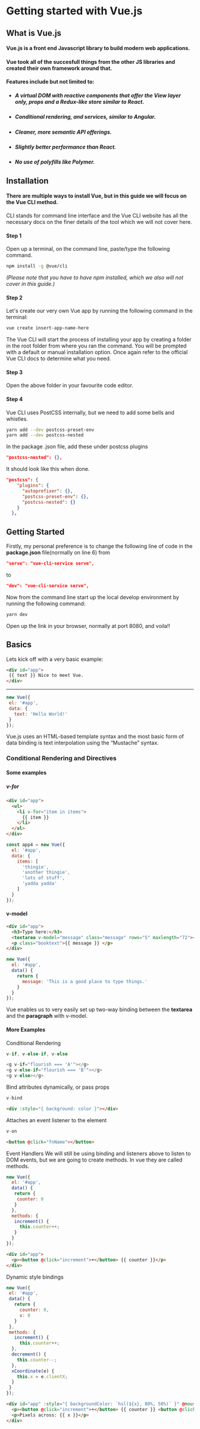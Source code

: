 # Getting started with Vue.js

## What is Vue.js

#### Vue.js is a front end Javascript library to build modern web applications. 
#### Vue took all of the succesfull things from the other JS libraries and created their own framework around that. 
#### Features include but not limited to:

* ##### A virtual DOM with reactive components that offer the View layer only, props and a Redux-like store similar to React.
* ##### Conditional rendering, and services, similar to Angular.
* ##### Cleaner, more semantic API offerings.
* ##### Slightly better performance than React.
* ##### No use of polyfills like Polymer.


## Installation

#### There are multiple ways to install Vue, but in this guide we will focus on the Vue CLI method.
CLI stands for command line interface and the Vue CLI website has all the necessary docs on the finer details of the tool which we will not cover here. 

#### Step 1
Open up a terminal,  on the command line, paste/type the following command. 

```bash
npm install -g @vue/cli
```
_(Please note that you have to have npm installed, which we also will not cover in this guide.)_

#### Step 2

Let's create our very own Vue app by running the following command in the terminal:

```bash
vue create insert-app-name-here
```
The Vue CLI will start the process of installing your app by creating a folder in the root folder from where you ran the command. You will be prompted with a default or manual installation option. Once again refer to the official Vue CLI docs to determine what you need. 

#### Step 3

Open the above folder in your favourite code editor. 

#### Step 4
Vue CLI uses PostCSS internally, but we need to add some bells and whistles.
```bash
yarn add --dev postcss-preset-env
yarn add --dev postcss-nested
```
In the package .json file, add these under postcss plugins
```json
"postcss-nested": {},

```
It should look like this when done.
```json
"postcss": {
    "plugins": {
      "autoprefixer": {},
      "postcss-preset-env": {},
      "postcss-nested": {}
    }
  },
```

## Getting Started

Firstly, my personal preference is to change the following line of code in the **package.json** file(normally on line 6)
from
```json
"serve": "vue-cli-service serve",
```
to
```json
"dev": "vue-cli-service serve",
```

Now from the command line start up the local develop environment by running the following command:
```bash
yarn dev
```
Open up the link in your browser, normally at port 8080, and voila!!

## Basics

Lets kick off with a very basic example:
```html
<div id="app">
 {{ text }} Nice to meet Vue.
</div>
```
-------------
```js
new Vue({
 el: '#app',
 data: {
   text: 'Hello World!'
 }
});
```
Vue.js uses an HTML-based template syntax and the most basic form of data binding is text interpolation using the “Mustache” syntax.

### Conditional Rendering and Directives
#### Some examples
##### v-for
```html
<div id="app">
  <ul>
    <li v-for="item in items">
      {{ item }}
    </li>
  </ul>
</div>
```
```js
const app4 = new Vue({
  el: '#app',
  data: {
    items: [
      'thingie',
      'another thingie',
      'lots of stuff',
      'yadda yadda'
    ]
  }
});
```
#### v-model
```html
<div id="app">
  <h3>Type here:</h3>
  <textarea v-model="message" class="message" rows="5" maxlength="72"></textarea><br>
  <p class="booktext">{{ message }} </p>
</div>
```
```js
new Vue({
  el: '#app',
  data() {
    return {
      message: 'This is a good place to type things.'  
    }
  }
});
```
Vue enables us to very easily set up two-way binding between the **textarea** and the **paragraph** with v-model.

#### More Examples

Conditional Rendering
```js
v-if, v-else-if, v-else
```
```js
<g v-if="flourish === 'A'"></g>
<g v-else-if="flourish === 'B'"></g>
<g v-else></g>
```

Bind attributes dynamically, or pass props
```js
v-bind
```
```html
<div :style="{ background: color }"></div>
```
Attaches an event listener to the element
```js
v-on
```
```html
<button @click="fnName"></button>
```
Event Handlers
We will still be using binding and listeners above to listen to DOM events, but we are going to create methods. In vue they are called methods. 
```js
new Vue({
  el: '#app',
  data() {
   return {
    counter: 0
   }
  },
  methods: {
   increment() {
     this.counter++;
   }
  }
});
```
```html
<div id="app">
  <p><button @click="increment">+</button> {{ counter }}</p>
</div>
```
 Dynamic style bindings
 ```js
 new Vue({
  el: '#app',
  data() {
    return {
      counter: 0,
      x: 0
    }
  },
  methods: {
    increment() {
      this.counter++;
   },
   decrement() {
     this.counter--;
   },
   xCoordinate(e) {
     this.x = e.clientX;
   }
  }
});
```
```html
<div id="app" :style="{ backgroundColor: `hsl(${x}, 80%, 50%)` }" @mousemove="xCoordinate">
  <p><button @click="increment">+</button> {{ counter }} <button @click="decrement">-</button></p>
  <p>Pixels across: {{ x }}</p>
</div>
```
